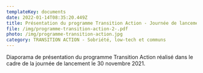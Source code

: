 ```yaml
---
templateKey: documents
date: 2022-01-14T08:35:20.449Z
title: Présentation du programme Transition Action - Journée de lancement du programme
file: /img/programme-transition-action-2-.pdf
photo: /img/programme-transition-action.jpg
category: TRANSITION ACTION - Sobriété, low-tech et communs
---
```

Diaporama de présentation du programme Transition Action réalisé dans le cadre de la journée de lancement le 30 novembre 2021.